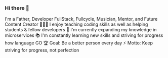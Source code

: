 ### Hi there 👋

<!--
**jonataserpa/jonataserpa** is a ✨ _special_ ✨ repository because its `README.md` (this file) appears on your GitHub profile.

Here are some ideas to get you started:

- 🔭 I’m currently working on ...
- 🌱 I’m currently learning ...
- 👯 I’m looking to collaborate on ...
- 🤔 I’m looking for help with ...
- 💬 Ask me about ...
- 📫 How to reach me: ...
- 😄 Pronouns: ...
- ⚡ Fun fact: ...
-->


I'm a Father, Developer FullStack, Fullcycle, Musician, Mentor, and Future Content Creator
👨🏽‍🎓 I enjoy teaching coding skills as well as helping students & fellow developers
🌱 I'm currently expanding my knowledge in microservices
📚 I'm constantly learning new skills and striving for progress how language GO
🏆 Goal: Be a better person every day
⚡ Motto: Keep striving for progress, not perfection
